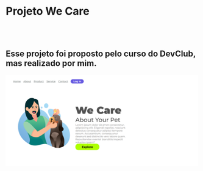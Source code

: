 <h1>Projeto We Care</h1>
<br>
<br>
<h2>Esse projeto foi proposto pelo curso do <a herf:"https://rodolfomori.com.br/devclub">DevClub</a>, mas realizado por mim.</h2>
<img src="https://github.com/weslleysilva8/projetos-prontos/blob/main/img/desktop.png?raw=true"/>
